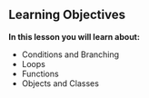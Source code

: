 ## Learning Objectives
**In this lesson you will learn about:**
- Conditions and Branching
- Loops
- Functions
- Objects and Classes
